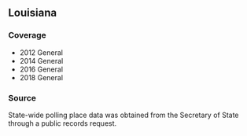 ## Louisiana

### Coverage

- 2012 General
- 2014 General
- 2016 General
- 2018 General

### Source

State-wide polling place data was obtained from the Secretary of State through a public records request.